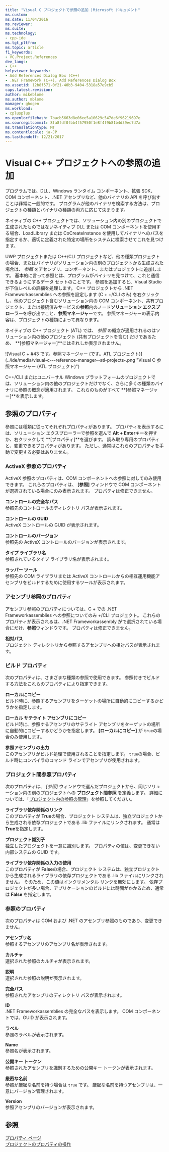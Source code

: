 ```yaml
---
title: "Visual C プロジェクトで参照の追加 |Microsoft ドキュメント"
ms.custom: 
ms.date: 11/04/2016
ms.reviewer: 
ms.suite: 
ms.technology:
- cpp-ide
ms.tgt_pltfrm: 
ms.topic: article
f1_keywords:
- VC.Project.References
dev_langs:
- C++
helpviewer_keywords:
- Add References Dialog Box (C++)
- .NET Framework (C++), Add References Dialog Box
ms.assetid: 12b8f571-0f21-40b3-9404-5318a57e9cb5
caps.latest.revision: 
author: mikeblome
ms.author: mblome
manager: ghogen
ms.workload:
- cplusplus
ms.openlocfilehash: 7bacb5663d8e06ee5a10629c547de6f96219697e
ms.sourcegitcommit: 8fa8fdf0fbb4f57950f1e8f4f9b81b4d39ec7d7a
ms.translationtype: MT
ms.contentlocale: ja-JP
ms.lasthandoff: 12/21/2017
---
```

# <a name="adding-references-in-visual-c-projects"></a>Visual C++ プロジェクトへの参照の追加
プログラムでは、DLL、Windows ランタイム コンポーネント、拡張 SDK、COM コンポーネント、.NET アセンブリなど、他のバイナリの API を呼び出すことは非常に一般的です。 プログラムが他のバイナリを検索する方法は、プロジェクトの種類とバイナリの種類の両方に応じて決まります。  
  
 ネイティブの C++ プロジェクトでは、ソリューション内の別のプロジェクトで生成されたものではないネイティブ DLL または COM コンポーネントを使用する場合、LoadLibrary または CoCreateInstance を使用してバイナリへのパスを指定するか、適切に定義された特定の場所をシステムに検索させてこれを見つけます。  
  
 UWP プロジェクトまたは C++/CLI プロジェクトなど、他の種類プロジェクトの場合、またはバイナリがソリューション内の別のプロジェクトから生成された場合は、 *参照* をアセンブリ、コンポーネント、またはプロジェクトに追加します。   基本的に言って参照とは、プログラムがバイナリを見つけて、これと通信できるようにするデータ セットのことです。       参照を追加すると、Visual Studio が下位レベルの詳細を処理します。 C++ プロジェクトから .NET Frameworkassemblies への参照を設定します (C + +/CLI のみ) を右クリックし、他のプロジェクト含むソリューション内の COM コンポーネント、共有プロジェクト、または接続済みサービスの**参照**内のノード**ソリューション エクスプ ローラー**を呼び出すこと、**参照マネージャー**です。 参照マネージャーの表示内容は、プロジェクトの種類によって異なります。  
  
 ネイティブの C++ プロジェクト (ATL) では、 *参照* の概念が適用されるのはソリューション内の他のプロジェクト (共有プロジェクトを含む) だけであるため、 **[参照マネージャー]**にはそれしか表示されません。  
  
 ![Visual C &#43; #43 です。参照マネージャー &#40;です。ATL プロジェクト&#41;] (../ide/media/visual-c---reference-manager--atl-projects-.png "Visual C 参照マネージャー (ATL プロジェクト)")  
  
 C++/CLI またはユニバーサル Windows プラットフォームのプロジェクトでは、ソリューション内の他のプロジェクトだけでなく、さらに多くの種類のバイナリに参照の概念が適用されます。  これらのものがすべて **[参照マネージャー]**を表示します。
  
## <a name="reference-properties"></a>参照のプロパティ  
 参照には種類に従ってそれぞれプロパティがあります。 プロパティを表示するには、ソリューション エクスプローラーで参照を選んで **Alt + Enter**キーを押すか、右クリックして **[プロパティ]**を選びます。 読み取り専用のプロパティと、変更できるプロパティがあります。 ただし、通常はこれらのプロパティを手動で変更する必要はありません。  
  
### <a name="activex-reference-properties"></a>ActiveX 参照のプロパティ  
 ActiveX 参照のプロパティは、COM コンポーネントへの参照に対してのみ使用できます。 これらのプロパティは、 **[参照]** ウィンドウで COM コンポーネントが選択されている場合にのみ表示されます。 プロパティは修正できません。  
  
 **コントロールの完全なパス**  
 参照先のコントロールのディレクトリ パスが表示されます。  
  
 **コントロールの GUID**  
 ActiveX コントロールの GUID が表示されます。  
  
 **コントロールのバージョン**  
 参照先の ActiveX コントロールのバージョンが表示されます。  
  
 **タイプ ライブラリ名**  
 参照されているタイプ ライブラリ名が表示されます。  
  
 **ラッパー ツール**  
 参照先の COM ライブラリまたは ActiveX コントロールからの相互運用機能アセンブリをビルドするために使用するツールが表示されます。  
  
### <a name="assembly-reference-properties"></a>アセンブリ参照のプロパティ  
 アセンブリ参照のプロパティについては、C + での .NET Frameworkassemblies への参照についてのみ +/CLI プロジェクト。 これらのプロパティが表示されるは、.NET Frameworkassembly がで選択されている場合にだけ、**参照**ウィンドウです。 プロパティは修正できません。  
  
 **相対パス**  
 プロジェクト ディレクトリから参照するアセンブリへの相対パスが表示されます。  
  
### <a name="build-properties"></a>ビルド プロパティ  
 次のプロパティは、さまざまな種類の参照で使用できます。 参照付きでビルドする方法をこれらのプロパティにより指定できます。  
  
 **ローカルにコピー**  
 ビルド時に、参照するアセンブリをターゲットの場所に自動的にコピーするかどうかを指定します。  
  
 **ローカル サテライト アセンブリにコピー**  
 ビルド時に、参照するアセンブリのサテライト アセンブリをターゲットの場所に自動的にコピーするかどうかを指定します。 **[ローカルにコピー]** が `true`の場合のみ使用します。  
  
 **参照アセンブリの出力**  
 このアセンブリがビルド処理で使用されることを指定します。 `true`の場合、ビルド時にコンパイラのコマンド ラインでアセンブリが使用されます。  
  
### <a name="project-to-project-reference-properties"></a>プロジェクト間参照プロパティ  
 次のプロパティは、 *[参照]* ウィンドウで選んだプロジェクトから、同じソリューション内の別のプロジェクトへの **プロジェクト間参照** を定義します。 詳細については、「[プロジェクト内の参照の管理](/visualstudio/ide/managing-references-in-a-project)」を参照してください。  
  
 **ライブラリ依存関係のリンク**  
 このプロパティが **True**の場合、プロジェクト システムは、独立プロジェクトから生成される依存プロジェクトである .lib ファイルにリンクされます。 通常は **True**を指定します。  
  
 **プロジェクト識別子**  
 独立したプロジェクトを一意に識別します。 プロパティの値は、変更できない内部システムの GUID です。  
  
 **ライブラリ依存関係の入力の使用**  
 このプロパティが **False**の場合、プロジェクト システムは、独立プロジェクトから生成されるライブラリの依存プロジェクトである .lib ファイルにリンクされません。 そのため、この値はインクリメンタル リンクを無効にします。 依存プロジェクトが多い場合、アプリケーションのビルドには時間がかかるため、通常は **False** を指定します。  
  
### <a name="reference-properties"></a>参照のプロパティ  
 次のプロパティは COM および .NET のアセンブリ参照のものであり、変更できません。  
  
 **アセンブリ名**  
 参照するアセンブリのアセンブリ名が表示されます。  
  
 **カルチャ**  
 選択された参照のカルチャが表示されます。  
  
 **説明**  
 選択された参照の説明が表示されます。  
  
 **完全パス**  
 参照されたアセンブリのディレクトリ パスが表示されます。  
  
 **ID**  
 .NET Frameworkassemblies の完全なパスを表示します。 COM コンポーネントでは、GUID が表示されます。  
  
 **ラベル**  
 参照のラベルが表示されます。  
  
 **Name**  
 参照名が表示されます。  
  
 **公開キー トークン**  
 参照されたアセンブリを識別するための公開キー トークンが表示されます。  
  
 **厳密な名前**  
 参照が厳密な名前を持つ場合は `true` です。 厳密な名前を持つアセンブリは、一意にバージョン管理されます。  
  
 **Version**  
 参照アセンブリのバージョンが表示されます。  
  
## <a name="see-also"></a>参照  
 [プロパティ ページ](../ide/property-pages-visual-cpp.md)   
 [プロジェクトのプロパティの操作](../ide/working-with-project-properties.md)